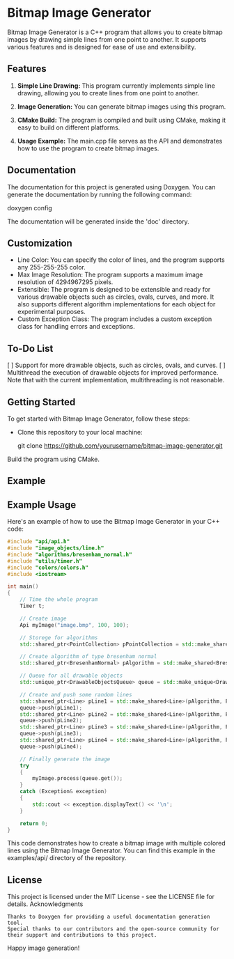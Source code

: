 # Bitmap Image Generator

Bitmap Image Generator is a C++ program that allows you to create bitmap images by drawing simple lines from one point to another. It supports various features and is designed for ease of use and extensibility.

## Features

1. **Simple Line Drawing:** This program currently implements simple line drawing, allowing you to create lines from one point to another.

2. **Image Generation:** You can generate bitmap images using this program.

3. **CMake Build:** The program is compiled and built using CMake, making it easy to build on different platforms.

4. **Usage Example:** The main.cpp file serves as the API and demonstrates how to use the program to create bitmap images.

## Documentation

The documentation for this project is generated using Doxygen. You can generate the documentation by running the following command:

doxygen config

The documentation will be generated inside the 'doc' directory.

## Customization

 - Line Color: You can specify the color of lines, and the program supports any 255-255-255 color.
 - Max Image Resolution: The program supports a maximum image resolution of 4294967295 pixels.
 - Extensible: The program is designed to be extensible and ready for various drawable objects such as circles, ovals, curves, and more. It also supports different algorithm implementations for each object for experimental purposes.
 - Custom Exception Class: The program includes a custom exception class for handling errors and exceptions.

## To-Do List

 [ ] Support for more drawable objects, such as circles, ovals, and curves.
 [ ] Multithread the execution of drawable objects for improved performance. Note that with the current implementation, multithreading is not reasonable.

## Getting Started

To get started with Bitmap Image Generator, follow these steps:
 - Clone this repository to your local machine:

    git clone https://github.com/yourusername/bitmap-image-generator.git

Build the program using CMake.

## Example

## Example Usage

Here's an example of how to use the Bitmap Image Generator in your C++ code:

```cpp
#include "api/api.h"
#include "image_objects/line.h"
#include "algorithms/bresenham_normal.h"
#include "utils/timer.h"
#include "colors/colors.h"
#include <iostream>

int main()
{
    // Time the whole program
    Timer t;

    // Create image
    Api myImage("image.bmp", 100, 100);

    // Storege for algorithms
    std::shared_ptr<PointCollection> pPointCollection = std::make_shared<PointCollection>();

    // Create algorithm of type bresenham normal
    std::shared_ptr<BresenhamNormal> pAlgorithm = std::make_shared<BresenhamNormal>(pPointCollection);

    // Queue for all drawable objects
    std::unique_ptr<DrawableObjectsQueue> queue = std::make_unique<DrawableObjectsQueue>();

    // Create and push some random lines
    std::shared_ptr<Line> pLine1 = std::make_shared<Line>(pAlgorithm, Point(99, 2), Point(20, 20), Colors::red);
    queue->push(pLine1);
    std::shared_ptr<Line> pLine2 = std::make_shared<Line>(pAlgorithm, Point(34, 2), Point(65, 84), Colors::blue);
    queue->push(pLine2);
    std::shared_ptr<Line> pLine3 = std::make_shared<Line>(pAlgorithm, Point(7, 2), Point(56, 20), Colors::green);
    queue->push(pLine3);
    std::shared_ptr<Line> pLine4 = std::make_shared<Line>(pAlgorithm, Point(8, 34), Point(20, 87), Colors::black);
    queue->push(pLine4);

    // Finally generate the image
    try
    {
        myImage.process(queue.get());
    }
    catch (Exception& exception)
    {
        std::cout << exception.displayText() << '\n';
    }

    return 0;
}
```

This code demonstrates how to create a bitmap image with multiple colored lines using the Bitmap Image Generator. You can find this example in the examples/api/ directory of the repository.

## License

This project is licensed under the MIT License - see the LICENSE file for details.
Acknowledgments

    Thanks to Doxygen for providing a useful documentation generation tool.
    Special thanks to our contributors and the open-source community for their support and contributions to this project.

Happy image generation!

